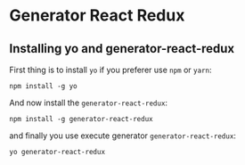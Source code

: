 # Generator React Redux

## Installing yo and generator-react-redux

First thing is to install `yo` if you preferer use `npm` or `yarn`:

``` shell
npm install -g yo
```

And now install the `generator-react-redux`:

``` shell
npm install -g generator-react-redux
```

and finally you use execute generator `generator-react-redux`:

``` shell
yo generator-react-redux
```